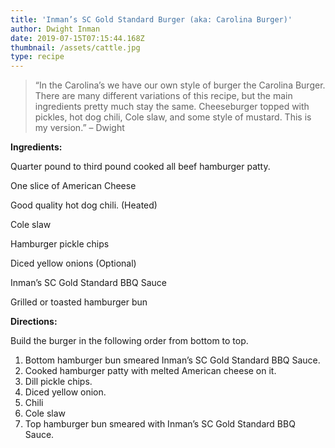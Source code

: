 ```yaml
---
title: 'Inman’s SC Gold Standard Burger (aka: Carolina Burger)'
author: Dwight Inman
date: 2019-07-15T07:15:44.168Z
thumbnail: /assets/cattle.jpg
type: recipe
---
```

> “In the Carolina’s we have our own style of burger the Carolina Burger. There are many different variations of this recipe, but the main ingredients pretty much stay the same. Cheeseburger topped with pickles, hot dog chili, Cole slaw, and some style of mustard. This is my version.” – Dwight

**Ingredients:**

Quarter pound to third pound cooked all beef hamburger patty.

One slice of American Cheese

Good quality hot dog chili. (Heated)

Cole slaw

Hamburger pickle chips

Diced yellow onions (Optional)

Inman’s SC Gold Standard BBQ Sauce

Grilled or toasted hamburger bun

**Directions:**

Build the burger in the following order from bottom to top.

1. Bottom hamburger bun smeared Inman’s SC Gold Standard BBQ Sauce.
2. Cooked hamburger patty with melted American cheese on it.
3. Dill pickle chips.
4. Diced yellow onion.
5. Chili
6. Cole slaw
7. Top hamburger bun smeared with Inman’s SC Gold Standard BBQ Sauce.
